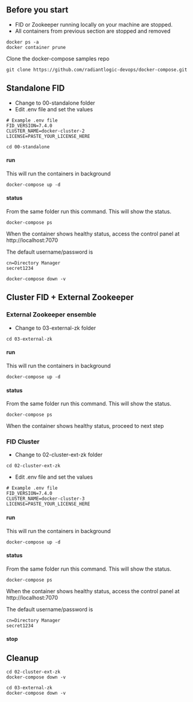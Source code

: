 
## Before you start
* FID or Zookeeper running locally on your machine are stopped.
* All containers from previous section are stopped and removed

```
docker ps -a
docker container prune
```

Clone the docker-compose samples repo
```
git clone https://github.com/radiantlogic-devops/docker-compose.git
```

## Standalone FID
* Change to 00-standalone folder
* Edit .env file and set the values 

```
# Example .env file
FID_VERSION=7.4.0
CLUSTER_NAME=docker-cluster-2
LICENSE=PASTE_YOUR_LICENSE_HERE
```
```
cd 00-standalone
```

#### run
This will run the containers in background
```
docker-compose up -d
```
#### status
From the same folder run this command. This will show the status.
```
docker-compose ps
```
When the container shows healthy status, access the control panel at http://localhost:7070

The default username/password is

    cn=Directory Manager
    secret1234

```
docker-compose down -v
```
## Cluster FID + External Zookeeper
### External Zookeeper ensemble
* Change to 03-external-zk folder

```
cd 03-external-zk
```
#### run
This will run the containers in background
```
docker-compose up -d
```
#### status
From the same folder run this command. This will show the status.
```
docker-compose ps
```
When the container shows healthy status, proceed to next step

### FID Cluster

* Change to 02-cluster-ext-zk folder

```
cd 02-cluster-ext-zk
```
* Edit .env file and set the values 

```
# Example .env file
FID_VERSION=7.4.0
CLUSTER_NAME=docker-cluster-3
LICENSE=PASTE_YOUR_LICENSE_HERE
```
#### run
This will run the containers in background
```
docker-compose up -d
```
#### status
From the same folder run this command. This will show the status.
```
docker-compose ps
```
When the container shows healthy status, access the control panel at http://localhost:7070

The default username/password is

    cn=Directory Manager
    secret1234

#### stop

## Cleanup

```
cd 02-cluster-ext-zk
docker-compose down -v
```

```
cd 03-external-zk
docker-compose down -v
```
